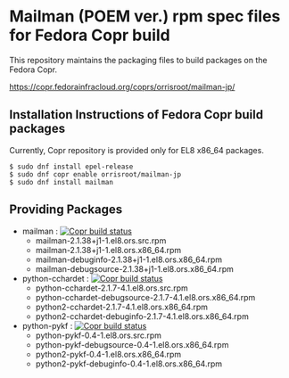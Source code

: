 # Mailman (POEM ver.) rpm spec files for Fedora Copr build
This repository maintains the packaging files to build packages on the Fedora Copr.

https://copr.fedorainfracloud.org/coprs/orrisroot/mailman-jp/

## Installation Instructions of Fedora Copr build packages
Currently, Copr repository is provided only for EL8 x86_64 packages.
```
$ sudo dnf install epel-release
$ sudo dnf copr enable orrisroot/mailman-jp
$ sudo dnf install mailman
```

## Providing Packages
* mailman : [![Copr build status](https://copr.fedorainfracloud.org/coprs/orrisroot/mailman-jp/package/mailman/status_image/last_build.png)](https://copr.fedorainfracloud.org/coprs/orrisroot/mailman-jp/package/mailman/)
  * mailman-2.1.38+j1-1.el8.ors.src.rpm
  * mailman-2.1.38+j1-1.el8.ors.x86_64.rpm
  * mailman-debuginfo-2.1.38+j1-1.el8.ors.x86_64.rpm
  * mailman-debugsource-2.1.38+j1-1.el8.ors.x86_64.rpm
* python-cchardet : [![Copr build status](https://copr.fedorainfracloud.org/coprs/orrisroot/mailman-jp/package/python-cchardet/status_image/last_build.png)](https://copr.fedorainfracloud.org/coprs/orrisroot/mailman-jp/package/python-cchardet/)
  * python-cchardet-2.1.7-4.1.el8.ors.src.rpm
  * python-cchardet-debugsource-2.1.7-4.1.el8.ors.x86_64.rpm
  * python2-cchardet-2.1.7-4.1.el8.ors.x86_64.rpm
  * python2-cchardet-debuginfo-2.1.7-4.1.el8.ors.x86_64.rpm
* python-pykf : [![Copr build status](https://copr.fedorainfracloud.org/coprs/orrisroot/mailman-jp/package/python-pykf/status_image/last_build.png)](https://copr.fedorainfracloud.org/coprs/orrisroot/mailman-jp/package/python-pykf/)
  * python-pykf-0.4-1.el8.ors.src.rpm
  * python-pykf-debugsource-0.4-1.el8.ors.x86_64.rpm
  * python2-pykf-0.4-1.el8.ors.x86_64.rpm
  * python2-pykf-debuginfo-0.4-1.el8.ors.x86_64.rpm
